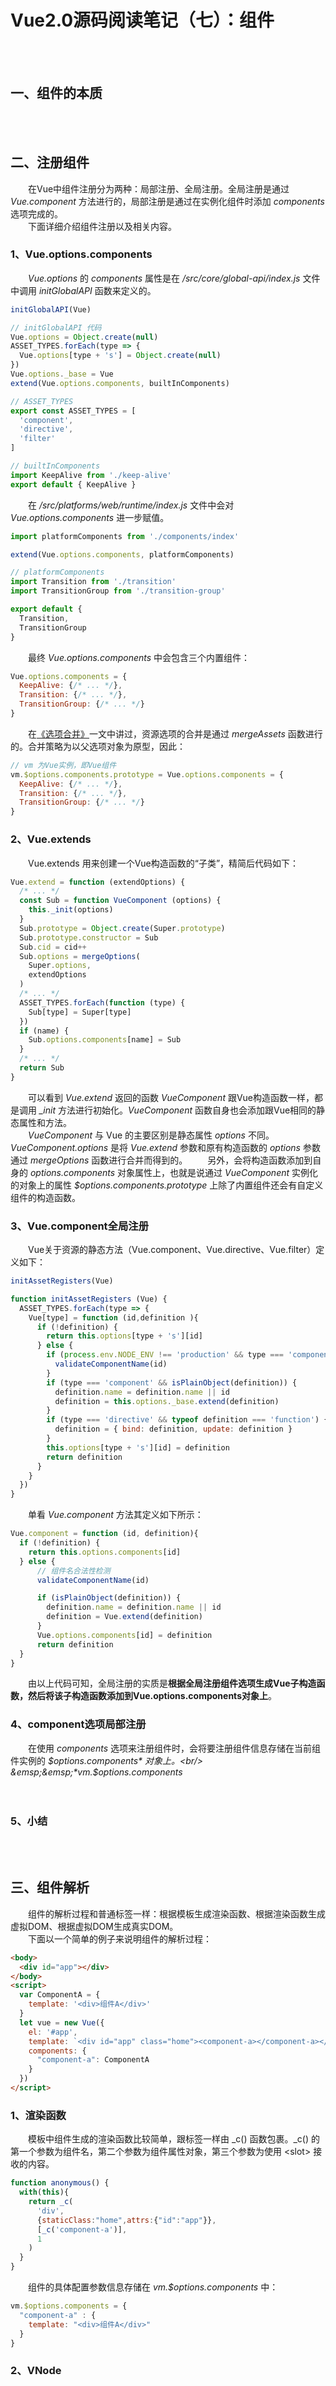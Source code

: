 # Vue2.0源码阅读笔记（七）：组件
&emsp;&emsp;<br/>
&emsp;&emsp;<br/>
## 一、组件的本质
&emsp;&emsp;<br/>
&emsp;&emsp;<br/>
## 二、注册组件
&emsp;&emsp;在Vue中组件注册分为两种：局部注册、全局注册。全局注册是通过 *Vue.component* 方法进行的，局部注册是通过在实例化组件时添加 *components* 选项完成的。<br/>
&emsp;&emsp;下面详细介绍组件注册以及相关内容。<br/>
### 1、Vue.options.components
&emsp;&emsp;*Vue.options* 的 *components* 属性是在 */src/core/global-api/index.js* 文件中调用 *initGlobalAPI* 函数来定义的。<br/>
```js
initGlobalAPI(Vue)

// initGlobalAPI 代码
Vue.options = Object.create(null)
ASSET_TYPES.forEach(type => {
  Vue.options[type + 's'] = Object.create(null)
})
Vue.options._base = Vue
extend(Vue.options.components, builtInComponents)

// ASSET_TYPES
export const ASSET_TYPES = [
  'component',
  'directive',
  'filter'
]

// builtInComponents
import KeepAlive from './keep-alive'
export default { KeepAlive }
```
&emsp;&emsp;在 */src/platforms/web/runtime/index.js* 文件中会对 *Vue.options.components* 进一步赋值。<br/>
```js
import platformComponents from './components/index'

extend(Vue.options.components, platformComponents)

// platformComponents
import Transition from './transition'
import TransitionGroup from './transition-group'

export default {
  Transition,
  TransitionGroup
}
```
&emsp;&emsp;最终 *Vue.options.components* 中会包含三个内置组件：<br/>
```js
Vue.options.components = {
  KeepAlive: {/* ... */},
  Transition: {/* ... */},
  TransitionGroup: {/* ... */}
}
```
&emsp;&emsp;在[《选项合并》](https://juejin.im/post/5c8f60f8e51d45768a6e95f0#heading-9)一文中讲过，资源选项的合并是通过 *mergeAssets* 函数进行的。合并策略为以父选项对象为原型，因此：<br/>
```js
// vm 为Vue实例，即Vue组件
vm.$options.components.prototype = Vue.options.components = {
  KeepAlive: {/* ... */},
  Transition: {/* ... */},
  TransitionGroup: {/* ... */}
}
```
### 2、Vue.extends
&emsp;&emsp;Vue.extends 用来创建一个Vue构造函数的“子类”，精简后代码如下：<br/>
```js
Vue.extend = function (extendOptions) {
  /* ... */
  const Sub = function VueComponent (options) {
    this._init(options)
  }
  Sub.prototype = Object.create(Super.prototype)
  Sub.prototype.constructor = Sub
  Sub.cid = cid++
  Sub.options = mergeOptions(
    Super.options,
    extendOptions
  )
  /* ... */
  ASSET_TYPES.forEach(function (type) {
    Sub[type] = Super[type]
  })
  if (name) {
    Sub.options.components[name] = Sub
  }
  /* ... */
  return Sub
}
```
&emsp;&emsp;可以看到 *Vue.extend* 返回的函数 *VueComponent* 跟Vue构造函数一样，都是调用 *_init* 方法进行初始化。*VueComponent* 函数自身也会添加跟Vue相同的静态属性和方法。<br/>
&emsp;&emsp;*VueComponent* 与 Vue 的主要区别是静态属性 *options* 不同。*VueComponent.options* 是将 *Vue.extend* 参数和原有构造函数的 *options* 参数通过 *mergeOptions* 函数进行合并而得到的。
&emsp;&emsp;另外，会将构造函数添加到自身的 *options.components* 对象属性上，也就是说通过 *VueComponent* 实例化的对象上的属性 *$options.components.prototype* 上除了内置组件还会有自定义组件的构造函数。<br/>
### 3、Vue.component全局注册
&emsp;&emsp;Vue关于资源的静态方法（Vue.component、Vue.directive、Vue.filter）定义如下：<br/>
```js
initAssetRegisters(Vue)

function initAssetRegisters (Vue) {
  ASSET_TYPES.forEach(type => {
    Vue[type] = function (id,definition ){
      if (!definition) {
        return this.options[type + 's'][id]
      } else {
        if (process.env.NODE_ENV !== 'production' && type === 'component') {
          validateComponentName(id)
        }
        if (type === 'component' && isPlainObject(definition)) {
          definition.name = definition.name || id
          definition = this.options._base.extend(definition)
        }
        if (type === 'directive' && typeof definition === 'function') {
          definition = { bind: definition, update: definition }
        }
        this.options[type + 's'][id] = definition
        return definition
      }
    }
  })
}
```
&emsp;&emsp;单看 *Vue.component* 方法其定义如下所示：<br/>
```js
Vue.component = function (id, definition){
  if (!definition) {
    return this.options.components[id]
  } else {
      // 组件名合法性检测
      validateComponentName(id)

      if (isPlainObject(definition)) {
        definition.name = definition.name || id
        definition = Vue.extend(definition)
      }
      Vue.options.components[id] = definition
      return definition
  }
}
```
&emsp;&emsp;由以上代码可知，全局注册的实质是**根据全局注册组件选项生成Vue子构造函数，然后将该子构造函数添加到Vue.options.components对象上**。<br/>
### 4、component选项局部注册
&emsp;&emsp;在使用 *components* 选项来注册组件时，会将要注册组件信息存储在当前组件实例的 *$options.components* 对象上。<br/>
&emsp;&emsp;*vm.$options.components*<br/>
&emsp;&emsp;<br/>
&emsp;&emsp;<br/>
### 5、小结
&emsp;&emsp;<br/>
&emsp;&emsp;<br/>
## 三、组件解析
&emsp;&emsp;组件的解析过程和普通标签一样：根据模板生成渲染函数、根据渲染函数生成虚拟DOM、根据虚拟DOM生成真实DOM。<br/>
&emsp;&emsp;下面以一个简单的例子来说明组件的解析过程：<br/>
```html
<body>
  <div id="app"></div>
</body>
<script>
  var ComponentA = {
    template: '<div>组件A</div>'
  }
  let vue = new Vue({
    el: '#app',
    template: `<div id="app" class="home"><component-a></component-a></div>`,
    components: {
      "component-a": ComponentA
    }
  })
</script>
```
### 1、渲染函数
&emsp;&emsp;模板中组件生成的渲染函数比较简单，跟标签一样由 \_c() 函数包裹。\_c() 的第一个参数为组件名，第二个参数为组件属性对象，第三个参数为使用 \<slot\> 接收的内容。<br/>
```js
function anonymous() {
  with(this){
    return _c(
      'div',
      {staticClass:"home",attrs:{"id":"app"}},
      [_c('component-a')],
      1
    )
  }
}
```
&emsp;&emsp;组件的具体配置参数信息存储在 *vm.$options.components* 中：<br/>
```js
vm.$options.components = {
  "component-a" : {
    template: "<div>组件A</div>"
  }
}
```
### 2、VNode
&emsp;&emsp;<br/>
&emsp;&emsp;<br/>
```js
```
&emsp;&emsp;<br/>
&emsp;&emsp;<br/>
### 3、生成真实DOM
&emsp;&emsp;<br/>
&emsp;&emsp;<br/>
## 四、内置组件
&emsp;&emsp;<br/>
&emsp;&emsp;<br/>
### 1、Transition
&emsp;&emsp;<br/>
&emsp;&emsp;<br/>
### 2、TransitionGroup
&emsp;&emsp;<br/>
&emsp;&emsp;<br/>
### 3、KeepAlive
&emsp;&emsp;<br/>
&emsp;&emsp;<br/>
## 五、slot
&emsp;&emsp;<br/>
&emsp;&emsp;<br/>
## 六、总结
&emsp;&emsp;<br/>
&emsp;&emsp;<br/>